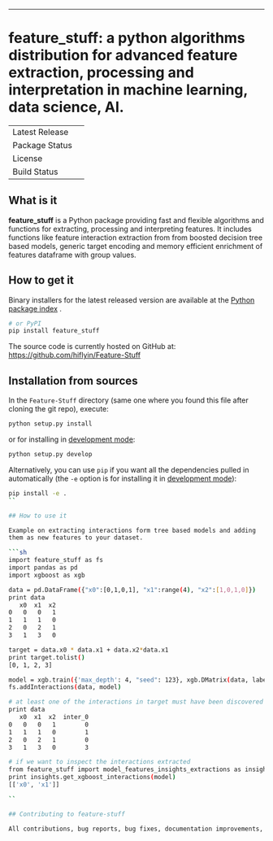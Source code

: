
-----------------

# feature_stuff: a python algorithms distribution for advanced feature extraction, processing and interpretation in machine learning, data science, AI.

<table>

<tr>
  <td>Latest Release</td>
  <td>
    <a href="https://pypi.org/project/feature-stuff/">
    </a>
  </td>
</tr>

<tr>
  <td>Package Status</td>
  <td>
		<a href="https://pypi.org/project/feature-stuff/"></a>
    </td>
</tr>

<tr>
  <td>License</td>
  <td>
    <a href="https://github.com/hiflyin/Feature-Stuff/blob/master/LICENSE">
    </a>
</td>
</tr>

<tr>
  <td>Build Status</td>
  <td>
    <a href="https://travis-ci.org/hiflyin/Feature-Stuff/">
    </a>
  </td>
</tr>
</table>



## What is it

**feature_stuff** is a Python package providing fast and flexible algorithms and functions
for extracting, processing and interpreting features. It includes functions like feature interaction extraction
from from boosted decision tree based models, generic target encoding and memory efficient enrichment of features
dataframe with group values.


## How to get it

Binary installers for the latest released version are available at the [Python
package index](https://pypi.org/project/feature-stuff) .

```sh
# or PyPI
pip install feature_stuff
```

The source code is currently hosted on GitHub at:
https://github.com/hiflyin/Feature-Stuff


## Installation from sources

In the `Feature-Stuff` directory (same one where you found this file after
cloning the git repo), execute:

```sh
python setup.py install
```

or for installing in [development mode](https://pip.pypa.io/en/latest/reference/pip_install.html#editable-installs):

```sh
python setup.py develop
```

Alternatively, you can use `pip` if you want all the dependencies pulled
in automatically (the `-e` option is for installing it in [development
mode](https://pip.pypa.io/en/latest/reference/pip_install.html#editable-installs)):

```sh
pip install -e .
``

## How to use it

Example on extracting interactions form tree based models and adding
them as new features to your dataset.

```sh
import feature_stuff as fs
import pandas as pd
import xgboost as xgb

data = pd.DataFrame({"x0":[0,1,0,1], "x1":range(4), "x2":[1,0,1,0]})
print data
   x0  x1  x2
0   0   0   1
1   1   1   0
2   0   2   1
3   1   3   0

target = data.x0 * data.x1 + data.x2*data.x1
print target.tolist()
[0, 1, 2, 3]

model = xgb.train({'max_depth': 4, "seed": 123}, xgb.DMatrix(data, label=target), num_boost_round=2)
fs.addInteractions(data, model)

# at least one of the interactions in target must have been discovered by xgboost
print data
   x0  x1  x2  inter_0
0   0   0   1        0
1   1   1   0        1
2   0   2   1        0
3   1   3   0        3

# if we want to inspect the interactions extracted
from feature_stuff import model_features_insights_extractions as insights
print insights.get_xgboost_interactions(model)
[['x0', 'x1']]

``

## Contributing to feature-stuff

All contributions, bug reports, bug fixes, documentation improvements, enhancements and ideas are welcome.

